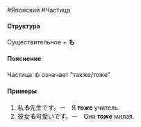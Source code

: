 #Японский #Частица 
#### Структура
Существительное + **も**
#### Пояснение
Частица *も* означает "также/тоже"
#### Примеры
1. 私***も***先生です。ー　Я ***тоже*** учитель.
2. 彼女***も***可愛いです。ー　Она ***тоже*** милая.